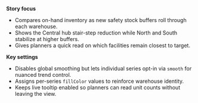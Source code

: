 **Story focus**
- Compares on-hand inventory as new safety stock buffers roll through each warehouse.
- Shows the Central hub stair-step reduction while North and South stabilize at higher buffers.
- Gives planners a quick read on which facilities remain closest to target.

**Key settings**
- Disables global smoothing but lets individual series opt-in via `smooth` for nuanced trend control.
- Assigns per-series `fillColor` values to reinforce warehouse identity.
- Keeps live tooltip enabled so planners can read unit counts without leaving the view.